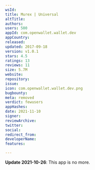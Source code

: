 ```yaml
---
wsId: 
title: Murex | Universal
altTitle: 
authors: 
users: 500
appId: com.openwallet.wallet.dev
appCountry: 
released: 
updated: 2017-09-18
version: v1.0.1
stars: 4.5
ratings: 13
reviews: 11
size: 5.7M
website: 
repository: 
issue: 
icon: com.openwallet.wallet.dev.png
bugbounty: 
meta: removed
verdict: fewusers
appHashes: 
date: 2021-11-10
signer: 
reviewArchive: 
twitter: 
social: 
redirect_from: 
developerName: 
features: 

---
```


**Update 2021-10-26**: This app is no more.


